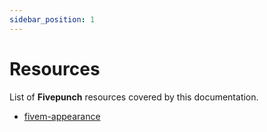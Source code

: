 ```yaml
---
sidebar_position: 1
---
```


# Resources

List of **Fivepunch** resources covered by this documentation.

- [fivem-appearance](./fivem-appearance)
